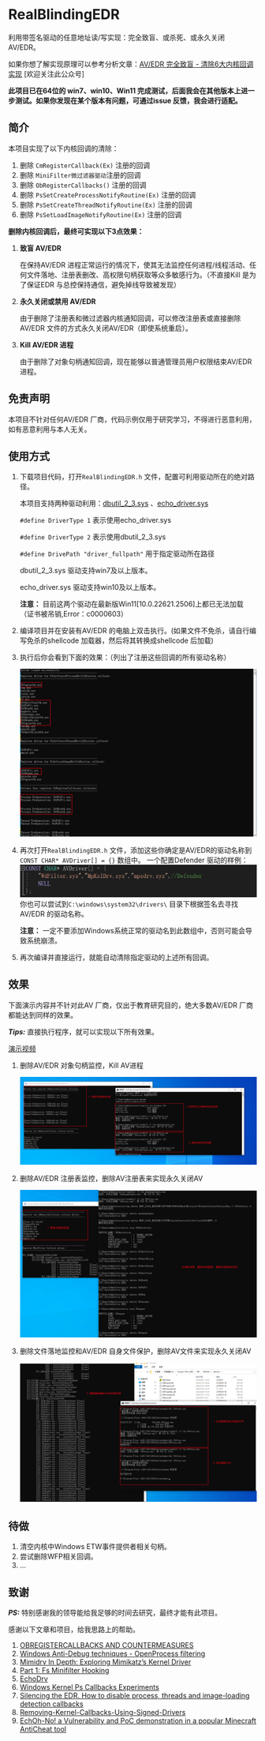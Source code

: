 # RealBlindingEDR

利用带签名驱动的任意地址读/写实现：完全致盲、或杀死、或永久关闭 AV/EDR。

如果你想了解实现原理可以参考分析文章：[AV/EDR 完全致盲 - 清除6大内核回调实现](https://mp.weixin.qq.com/s/ZMTjDMMdQoOczxzZ7OAGtA)    [欢迎关注此公众号]

**此项目已在64位的 win7、win10、Win11 完成测试，后面我会在其他版本上进一步测试。如果你发现在某个版本有问题，可通过issue 反馈，我会进行适配。**

## 简介

本项目实现了以下内核回调的清除：

1. 删除 `CmRegisterCallback(Ex)` 注册的回调
2. 删除 `MiniFilter微过滤器驱动`注册的回调
3. 删除 `ObRegisterCallbacks()` 注册的回调
4. 删除 `PsSetCreateProcessNotifyRoutine(Ex)` 注册的回调
5. 删除 `PsSetCreateThreadNotifyRoutine(Ex)` 注册的回调
6. 删除 `PsSetLoadImageNotifyRoutine(Ex)` 注册的回调

**删除内核回调后，最终可实现以下3点效果：**

1. **致盲 AV/EDR**
    
    在保持AV/EDR 进程正常运行的情况下，使其无法监控任何进程/线程活动、任何文件落地、注册表删改、高权限句柄获取等众多敏感行为。（不直接Kill 是为了保证EDR 与总控保持通信，避免掉线导致被发现）
    
2. **永久关闭或禁用 AV/EDR**
    
    由于删除了注册表和微过滤器内核通知回调，可以修改注册表或直接删除AV/EDR 文件的方式永久关闭AV/EDR（即使系统重启）。
    
3. **Kill AV/EDR 进程**
    
    由于删除了对象句柄通知回调，现在能够以普通管理员用户权限结束AV/EDR 进程。

## 免责声明

本项目不针对任何AV/EDR 厂商，代码示例仅用于研究学习，不得进行恶意利用，如有恶意利用与本人无关。

## 使用方式

1. 下载项目代码，打开`RealBlindingEDR.h` 文件，配置可利用驱动所在的绝对路径。
    
	本项目支持两种驱动利用：[dbutil_2_3.sys](https://www.loldrivers.io/drivers/a4eabc75-edf6-4b74-9a24-6a26187adabf/) 、[echo_driver.sys](https://www.loldrivers.io/drivers/afb8bb46-1d13-407d-9866-1daa7c82ca63/)
    
    `#define DriverType 1`  表示使用echo_driver.sys
    
    `#define DriverType 2`  表示使用dbutil_2_3.sys
    
    `#define DrivePath "driver_fullpath"`  用于指定驱动所在路径
    
    dbutil_2_3.sys 驱动支持win7及以上版本。
	 
	 echo_driver.sys 驱动支持win10及以上版本。
	 
	 **注意：** 目前这两个驱动在最新版Win11[10.0.22621.2506]上都已无法加载（证书被吊销,Error：c0000603）
	 
2. 编译项目并在安装有AV/EDR 的电脑上双击执行。(如果文件不免杀，请自行编写免杀的shellcode 加载器，然后将其转换成shellcode 后加载)
3. 执行后你会看到下面的效果：（列出了注册这些回调的所有驱动名称）
	
    ![](assets/16984937060550.jpg)

4. 再次打开`RealBlindingEDR.h` 文件，添加这些你确定是AV/EDR的驱动名称到`CONST CHAR* AVDriver[] = {}` 数组中。
    一个配置Defender 驱动的样例：
    ![](assets/16984942671759.jpg)
    你也可以尝试到`C:\windows\system32\drivers\` 目录下根据签名去寻找AV/EDR 的驱动名称。
    
   **注意：** 一定不要添加Windows系统正常的驱动名到此数组中，否则可能会导致系统崩溃。
5. 再次编译并直接运行，就能自动清除指定驱动的上述所有回调。    


## 效果
下面演示内容并不针对此AV 厂商，仅出于教育研究目的，绝大多数AV/EDR 厂商都能达到同样的效果。

***Tips:*** 直接执行程序，就可以实现以下所有效果。

[演示视频](Demovideo.mp4)
1. 删除AV/EDR 对象句柄监控，Kill AV进程
	
    ![](assets/16984944785334.jpg)
2. 删除AV/EDR 注册表监控，删除AV注册表来实现永久关闭AV
	
    ![](assets/16984945058037.jpg)

3. 删除文件落地监控和AV/EDR 自身文件保护，删除AV文件来实现永久关闭AV
	
    ![](assets/16984950206880.jpg)


## 待做

1. 清空内核中Windows ETW事件提供者相关句柄。
2. 尝试删除WFP相关回调。
3. ...

## 致谢

***PS:*** 特别感谢我的领导能给我足够的时间去研究，最终才能有此项目。

感谢以下文章和项目，给我思路上的帮助。
1. [OBREGISTERCALLBACKS AND COUNTERMEASURES](https://douggemhax.wordpress.com/2015/05/27/obregistercallbacks-and-countermeasures/)
2. [Windows Anti-Debug techniques - OpenProcess filtering](https://blog.xpnsec.com/anti-debug-openprocess/)
3. [Mimidrv In Depth: Exploring Mimikatz’s Kernel Driver](https://medium.com/@matterpreter/mimidrv-in-depth-4d273d19e148)
4. [Part 1: Fs Minifilter Hooking](https://aviadshamriz.medium.com/part-1-fs-minifilter-hooking-7e743b042a9d)
5. [EchoDrv](https://github.com/YOLOP0wn/EchoDrv)
6. [Windows Kernel Ps Callbacks Experiments](http://blog.deniable.org/posts/windows-callbacks/)
7. [Silencing the EDR. How to disable process, threads and image-loading detection callbacks](https://www.matteomalvica.com/blog/2020/07/15/silencing-the-edr/)
8. [Removing-Kernel-Callbacks-Using-Signed-Drivers](https://br-sn.github.io/Removing-Kernel-Callbacks-Using-Signed-Drivers/)
9. [EchOh-No! a Vulnerability and PoC demonstration in a popular Minecraft AntiCheat tool](https://ioctl.fail/echo-ac-writeup/)

